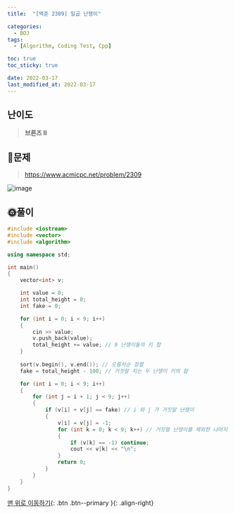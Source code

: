 ```yaml
---
title:  "[백준 2309] 일곱 난쟁이" 

categories:
  - BOJ
tags:
  - [Algorithm, Coding Test, Cpp]

toc: true
toc_sticky: true

date: 2022-03-17
last_modified_at: 2022-03-17
---
```


## 난이도
> **브론즈 II**

## 📜문제
> <https://www.acmicpc.net/problem/2309>

![image](https://user-images.githubusercontent.com/81313733/158740019-8e1d82d9-c308-49fa-8fa5-4de59e2cd09a.png)

## 🌞풀이
```c++
#include <iostream>
#include <vector>
#include <algorithm>

using namespace std;

int main()
{
	vector<int> v;

	int value = 0;
	int total_height = 0;
	int fake = 0;

	for (int i = 0; i < 9; i++)
	{
		cin >> value;
		v.push_back(value);
		total_height += value; // 9 난쟁이들의 키 합
	}
	
	sort(v.begin(), v.end()); // 오름차순 정렬
	fake = total_height - 100; // 거짓말 치는 두 난쟁이 키의 합

	for (int i = 0; i < 9; i++)
	{
		for (int j = i + 1; j < 9; j++)
		{
			if (v[i] + v[j] == fake) // i 와 j 가 거짓말 난쟁이
			{
				v[i] = v[j] = -1;
				for (int k = 0; k < 9; k++) // 거짓말 난쟁이를 제외한 나머지 오름차순 출력
				{
					if (v[k] == -1) continue;
					cout << v[k] << "\n";
				}
				return 0;
			}
		}
	}
}
```

[맨 위로 이동하기](#){: .btn .btn--primary }{: .align-right}